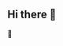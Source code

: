 ## Hi there 👋
🐞
<!--
**ekbender/ekbender** is a ✨ _special_ ✨ repository because its `README.md` (this file) appears on your GitHub profile.

Here are some ideas to get you started:

- 🔭 I’m currently working on a set of ArcGIS Online apps for the Office of the Minnesota State Auditor's office. 
- 💬 Ask me about ...
- 📫 How to reach me: emily.bender010@gmail.com
- 😄 Pronouns: she/her/hers
- ⚡ Fun fact: I have been spending my free time rewatching Jurassic Park and Star Wars movies! 
-->
